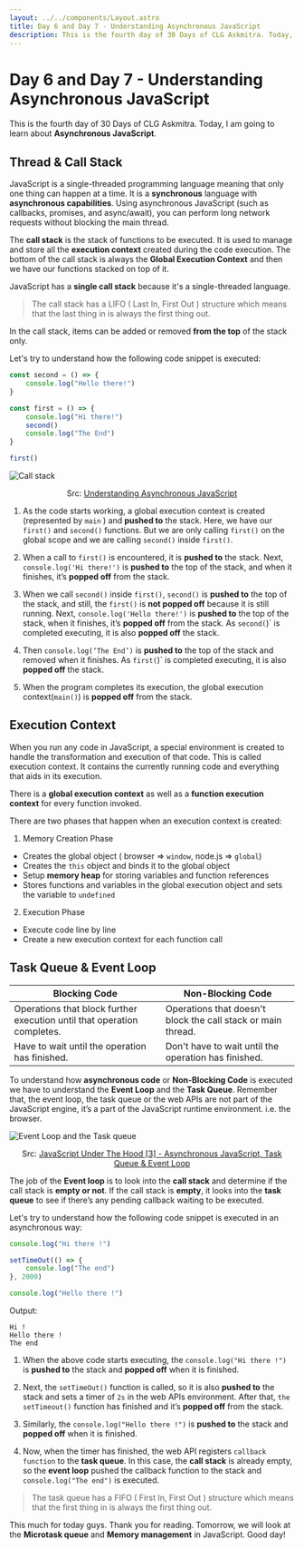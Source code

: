 ```yaml
---
layout: ../../components/Layout.astro
title: Day 6 and Day 7 - Understanding Asynchronous JavaScript
description: This is the fourth day of 30 Days of CLG Askmitra. Today, I am going to learn about Asynchronous JavaScript.
---
```


# Day 6 and Day 7 - Understanding Asynchronous JavaScript

This is the fourth day of 30 Days of CLG Askmitra. Today, I am going to learn about **Asynchronous JavaScript**.

## Thread & Call Stack

JavaScript is a single-threaded programming language meaning that only one thing can happen at a time. It is a **synchronous** language with **asynchronous capabilities**. Using asynchronous JavaScript (such as callbacks, promises, and async/await), you can perform long network requests without blocking the main thread.

The **call stack** is the stack of functions to be executed. It is used to manage and store all the **execution context** created during the code execution. The bottom of the call stack is always the **Global Execution Context** and then we have our functions stacked on top of it.

JavaScript has a **single call stack** because it's a single-threaded language.

> The call stack has a LIFO ( Last In, First Out ) structure which means that the last thing in is always the first thing out.

In the call stack, items can be added or removed **from the top** of the stack only.

Let's try to understand how the following code snippet is executed:

```js
const second = () => {
	console.log("Hello there!")
}

const first = () => {
	console.log("Hi there!")
	second()
	console.log("The End")
}

first()
```

![Call stack](/images/call-stack.png)

<p align="center">Src: <a href="https://blog.bitsrc.io/understanding-asynchronous-javascript-the-event-loop-74cd408419ff">Understanding Asynchronous JavaScript</a></p>

1. As the code starts working, a global execution context is created (represented by `main` ) and **pushed to** the stack. Here, we have our `first()` and `second()` functions. But we are only calling `first()` on the global scope and we are calling `second()` inside `first()`.

2. When a call to `first()` is encountered, it is **pushed to** the stack. Next, `console.log('Hi there!')` is **pushed to** the top of the stack, and when it finishes, it’s **popped off** from the stack.

3. When we call `second()` inside `first()`, `second()` is **pushed to** the top of the stack, and still, the `first()` is **not popped off** because it is still running. Next, `console.log('Hello there!')` is **pushed to** the top of the stack, when it finishes, it’s **popped off** from the stack. As `second(`)` is completed executing, it is also **popped off** the stack.

4. Then `console.log(‘The End’)` is **pushed to** the top of the stack and removed when it finishes. As `first(`)` is completed executing, it is also **popped off** the stack.

5. When the program completes its execution, the global execution context(`main()`) is **popped off** from the stack.

## Execution Context

When you run any code in JavaScript, a special environment is created to handle the transformation and execution of that code. This is called execution context. It contains the currently running code and everything that aids in its execution.

There is a **global execution context** as well as a **function execution context** for every function invoked.

There are two phases that happen when an execution context is created:

1. Memory Creation Phase

-   Creates the global object ( browser => `window`, node.js => `global`)
-   Creates the `this` object and binds it to the global object
-   Setup **memory heap** for storing variables and function references
-   Stores functions and variables in the global execution object and sets the variable to `undefined`

2. Execution Phase

-   Execute code line by line
-   Create a new execution context for each function call

## Task Queue & Event Loop

| Blocking Code                                                           | Non-Blocking Code                                            |
| ----------------------------------------------------------------------- | ------------------------------------------------------------ |
| Operations that block further execution until that operation completes. | Operations that doesn't block the call stack or main thread. |
| Have to wait until the operation has finished.                          | Don't have to wait until the operation has finished.         |

To understand how **asynchronous code** or **Non-Blocking Code** is executed we have to understand the **Event Loop** and the **Task Queue**. Remember that, the event loop, the task queue or the web APIs are not part of the JavaScript engine, it’s a part of the JavaScript runtime environment. i.e. the browser.

![Event Loop and the Task queue](/images/task-queue-event-loop.png)

<p align="center">Src: <a href="https://www.youtube.com/watch?v=28AXSTCpsyU&list=PLillGF-Rfqbars4vKNtpcWVDUpVOVTlgB&index=3">JavaScript Under The Hood [3] - Asynchronous JavaScript, Task Queue & Event Loop</a></p>

The job of the **Event loop** is to look into the **call stack** and determine if the call stack is **empty or not**. If the call stack is **empty**, it looks into the **task queue** to see if there’s any pending callback waiting to be executed.

Let's try to understand how the following code snippet is executed in an asynchronous way:

```js
console.log("Hi there !")

setTimeOut(() => {
	console.log("The end")
}, 2000)

console.log("Hello there !")
```

Output:

```
Hi !
Hello there !
The end
```

1. When the above code starts executing, the `console.log("Hi there !")` is **pushed to** the stack and **popped off** when it is finished.

2. Next, the `setTimeOut()` function is called, so it is also **pushed to** the stack and sets a timer of `2s` in the web APIs environment. After that, `the setTimeout()` function has finished and it’s **popped off** from the stack.

3. Similarly, the `console.log("Hello there !")` is **pushed to** the stack and **popped off** when it is finished.

4. Now, when the timer has finished, the web API registers `callback function` to the **task queue**. In this case, the **call stack** is already empty, so the **event loop** pushed the callback function to the stack and `console.log("The end")` is executed.

> The task queue has a FIFO ( First In, First Out ) structure which means that the first thing in is always the first thing out.

This much for today guys. Thank you for reading. Tomorrow, we will look at the **Microtask queue** and **Memory management** in JavaScript. Good day!
